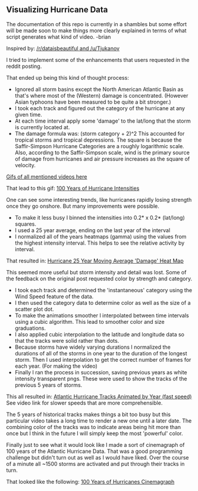 ## Visualizing Hurricane Data

The documentation of this repo is currently in a shambles but some effort will be made soon to make things more clearly explained in terms of what script generates what kind of video. -brian

Inspired by:
[/r/dataisbeautiful and /u/Tjukanov](https://www.reddit.com/r/dataisbeautiful/comments/6y0h2q/100_years_of_hurricane_paths_animated_oc/)

I tried to implement some of the enhancements that users requested in the reddit posting.

That ended up being this kind of thought process:

* Ignored all storm basins except the North American Atlantic Basin as that's where most of the (Western) damage is concentrated.  (However Asian typhoons have been measured to be quite a bit stronger.)
* I took each track and figured out the category of the hurricane at any given time. 
* At each time interval apply some 'damage' to the lat/long that the storm is currently located at.
* The damage formula was: (storm category + 2)^2   This accounted for tropical storms and tropical depressions. The square is because the Saffir-Simpson Hurricane Categories are a roughly logarithmic scale.  Also, according to the Saffir-Simpson scale, wind is the primary source of damage from hurricanes and air pressure increases as the square of velocity.

[Gifs of all mentioned videos here]()

That lead to this gif:
[100 Years of Hurricane Intensities](https://www.youtube.com/watch?v=e71EJGwv8yE)

One can see some interesting trends, like hurricanes rapidly losing strength once they go onshore. But many improvements were possible. 

* To make it less busy I binned the intensities into 0.2* x 0.2* (lat/long) squares.  
* I used a 25 year average, ending on the last year of the interval
* I normalized all of the years heatmaps (gamma) using the values from the highest intensity interval. This helps to see the relative activity by interval.

That resulted in:
[Hurricane 25 Year Moving Average 'Damage' Heat Map](https://www.youtube.com/watch?v=qv1DYSV70ss)

This seemed more useful but storm intensity and detail was lost. Some of the feedback on the original post requested color by strength and category.

* I took each track and determined the 'instantaneous' category using the Wind Speed feature of the data.
* I then used the category data to determine color as well as the size of a scatter plot dot.
* To make the animations smoother I interpolated between time intervals using a cubic algorithm. This lead to smoother color and size graduations.
* I also applied cubic interpolation to the latitude and longitude data so that the tracks were solid rather than dots.
* Because storms have widely varying durations I normalized the durations of all of the storms in one year to the duration of the longest storm. Then I used interpolation to get the correct number of frames for each year. (For making the video)
* Finally I ran the process in succession, saving previous years as white intensity transparent pngs. These were used to show the tracks of the previous 5 years of storms.

This all resulted in:
[Atlantic Hurricane Tracks Animated by Year (fast speed)](https://www.youtube.com/watch?v=lcr8TEFHZqA)  See video link for slower speeds that are more comprehensible.

The 5 years of historical tracks makes things a bit too busy but this particular video takes a long time to render a new one until a later date. The combining color of the tracks was to indicate areas being hit more than once but I think in the future I will simply keep the most 'powerful' color.

Finally just to see what it would look like I made a sort of cinemagraph of 100 years of the Atlantic Hurricane Data.  That was a good programming challenge but didn't turn out as well as I would have liked.  Over the course of a minute all ~1500 storms are activated and put through their tracks in turn.

That looked like the following:
[100 Years of Hurricanes Cinemagraph](https://www.youtube.com/watch?v=brU_P6gFq5w)
